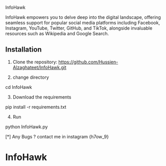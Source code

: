 
InfoHawk


InfoHawk empowers you to delve deep into the digital landscape, offering seamless support for popular social media platforms including Facebook, Instagram, YouTube, Twitter, GitHub, and TikTok, alongside invaluable resources such as Wikipedia and Google Search.

Installation
------------
1. Clone the repository:
https://github.com/Hussien-Alzaghateet/InfoHawk.git

2. change directory

cd InfoHawk

3. Download the requirements

pip install -r  requirements.txt

4. Run 

python InfoHawk.py



[*] Any Bugs ? contact me in instagram {h7ow_9}

# InfoHawk
